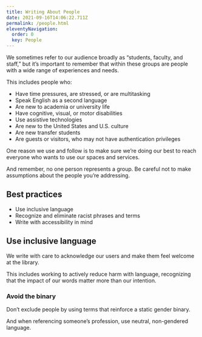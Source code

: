 ```yaml
---
title: Writing About People
date: 2021-09-16T14:06:22.711Z
permalink: /people.html
eleventyNavigation:
  order: 0
  key: People
---
```

We sometimes refer to our audience broadly as “students, faculty, and staff,” but it’s important to remember that within these groups are people with a wide range of experiences and needs.

This includes people who:

* Have time pressures, are stressed, or are multitasking
* Speak English as a second language
* Are new to academia or university life
* Have cognitive, visual, or motor disabilities 
* Use assistive technologies 
* Are new to the United States and U.S. culture
* Are new transfer students
* Are guests or visitors, who may not have authentication privileges

One reason we use <plain language> and follow <accessibility principles> is to make sure we’re doing our best to reach everyone who wants to use our spaces and services. 

And remember, no one person represents a group. Be careful not to make assumptions about the people you’re addressing.

## Best practices 

* Use inclusive language
* Recognize and eliminate racist phrases and terms
* Write with accessibility in mind

## Use inclusive language

We write with care to acknowledge our users and make them feel welcome at the library. 

This includes working to actively reduce harm with language, recognizing that the impact of our words matter more than our intention. 

### Avoid the binary

Don’t exclude people by using terms that reinforce a static gender binary. 

And when referencing someone’s profession, use neutral, non-gendered language.